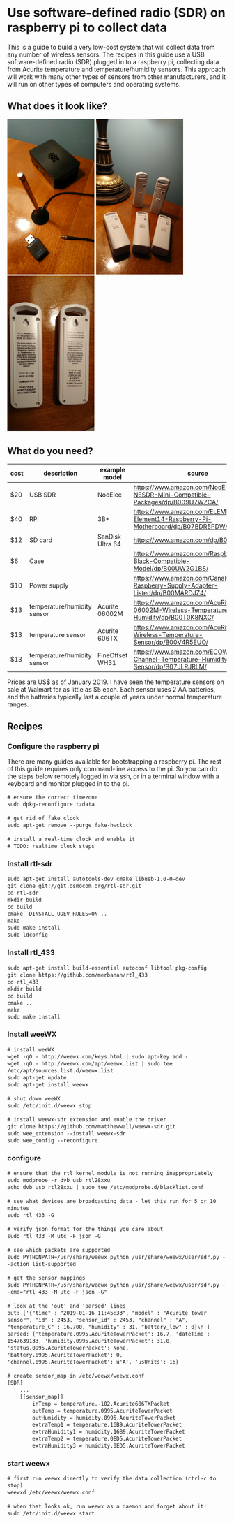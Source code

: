 # Use software-defined radio (SDR) on raspberry pi to collect data

This is a guide to build a very low-cost system that will collect data from any number of wireless sensors.  The recipes in this guide use a USB software-defined radio (SDR) plugged in to a raspberry pi, collecting data from Acurite temperature and temperature/humidity sensors.  This approach will work with many other types of sensors from other manufacturers, and it will run on other types of computers and operating systems.

## What does it look like?

<img src="sdr-rpi-recipe/sdr-and-rpi.png" width="200">
<img src="sdr-rpi-recipe/sensors.png" width="200">
<img src="sdr-rpi-recipe/sensor-model-info.png" width="200">

## What do you need?

| cost | description | example model | source |
|---|---|---|---|
| $20 | USB SDR | NooElec | https://www.amazon.com/NooElec-NESDR-Mini-Compatible-Packages/dp/B009U7WZCA/ |
| $40 | RPi | 3B+ | https://www.amazon.com/ELEMENT-Element14-Raspberry-Pi-Motherboard/dp/B07BDR5PDW/ |
| $12 | SD card | SanDisk Ultra 64 | https://www.amazon.com/dp/B073JYVKNX/ |
| $6 | Case | | https://www.amazon.com/Raspberry-Case-Black-Compatible-Model/dp/B00UW2G1BS/ |
| $10 | Power supply | | https://www.amazon.com/CanaKit-Raspberry-Supply-Adapter-Listed/dp/B00MARDJZ4/ |
| $13 | temperature/humidity sensor | Acurite 06002M | https://www.amazon.com/AcuRite-06002M-Wireless-Temperature-Humidity/dp/B00T0K8NXC/ |
| $13 | temperature sensor | Acurite 606TX |https://www.amazon.com/AcuRite-606TX-Wireless-Temperature-Sensor/dp/B00V4R5EUO/ |
| $13 | temperature/humidity sensor | FineOffset WH31 | https://www.amazon.com/ECOWITT-Multi-Channel-Temperature-Humidity-Sensor/dp/B07JLRJRLM/ |

Prices are US$ as of January 2019.  I have seen the temperature sensors on sale at Walmart for as little as $5 each.  Each sensor uses 2 AA batteries, and the batteries typically last a couple of years under normal temperature ranges.

## Recipes

### Configure the raspberry pi

There are many guides available for bootstrapping a raspberry pi.  The rest of this guide requires only command-line access to the pi.  So you can do the steps below remotely logged in via ssh, or in a terminal window with a keyboard and monitor plugged in to the pi.

```
# ensure the correct timezone
sudo dpkg-reconfigure tzdata

# get rid of fake clock
sudo apt-get remove --purge fake-hwclock

# install a real-time clock and enable it
# TODO: realtime clock steps
```

### Install rtl-sdr
```
sudo apt-get install autotools-dev cmake libusb-1.0-0-dev
git clone git://git.osmocom.org/rtl-sdr.git
cd rtl-sdr
mkdir build
cd build
cmake -DINSTALL_UDEV_RULES=ON ..
make
sudo make install
sudo ldconfig
```

### Install rtl_433

```
sudo apt-get install build-essential autoconf libtool pkg-config
git clone https://github.com/merbanan/rtl_433
cd rtl_433
mkdir build
cd build
cmake ..
make
sudo make install
```

### Install weeWX
```
# install weeWX
wget -qO - http://weewx.com/keys.html | sudo apt-key add -
wget -qO - http://weewx.com/apt/weewx.list | sudo tee /etc/apt/sources.list.d/weewx.list
sudo apt-get update
sudo apt-get install weewx

# shut down weeWX
sudo /etc/init.d/weewx stop

# install weewx-sdr extension and enable the driver
git clone https://github.com/matthewwall/weewx-sdr.git
sudo wee_extension --install weewx-sdr
sudo wee_config --reconfigure
```

### configure
```
# ensure that the rtl kernel module is not running inappropriately
sudo modprobe -r dvb_usb_rtl28xxu
echo dvb_usb_rtl28xxu | sudo tee /etc/modprobe.d/blacklist.conf

# see what devices are broadcasting data - let this run for 5 or 10 minutes
sudo rtl_433 -G

# verify json format for the things you care about
sudo rtl_433 -M utc -F json -G

# see which packets are supported
sudo PYTHONPATH=/usr/share/weewx python /usr/share/weewx/user/sdr.py --action list-supported

# get the sensor mappings
sudo PYTHONPATH=/usr/share/weewx python /usr/share/weewx/user/sdr.py --cmd="rtl_433 -M utc -F json -G"

# look at the 'out' and 'parsed' lines
out: ['{"time" : "2019-01-16 11:45:33", "model" : "Acurite tower sensor", "id" : 2453, "sensor_id" : 2453, "channel" : "A", "temperature_C" : 16.700, "humidity" : 31, "battery_low" : 0}\n']
parsed: {'temperature.0995.AcuriteTowerPacket': 16.7, 'dateTime': 1547639133, 'humidity.0995.AcuriteTowerPacket': 31.0, 'status.0995.AcuriteTowerPacket': None, 'battery.0995.AcuriteTowerPacket': 0, 'channel.0995.AcuriteTowerPacket': u'A', 'usUnits': 16}

# create sensor_map in /etc/weewx/weewx.conf
[SDR]
    ...
    [[sensor_map]]
        inTemp = temperature.-102.Acurite606TXPacket
        outTemp = temperature.0995.AcuriteTowerPacket
        outHumidity = humidity.0995.AcuriteTowerPacket
        extraTemp1 = temperature.16B9.AcuriteTowerPacket
        extraHumidity1 = humidity.16B9.AcuriteTowerPacket
        extraTemp2 = temperature.0ED5.AcuriteTowerPacket
        extraHumidity3 = humidity.0ED5.AcuriteTowerPacket
```

### start weewx
```
# first run weewx directly to verify the data collection (ctrl-c to stop)
weewxd /etc/weewx/weewx.conf

# when that looks ok, run weewx as a daemon and forget about it!
sudo /etc/init.d/weewx start
```
